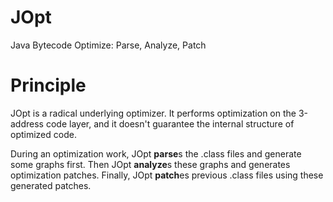 # JOpt
Java Bytecode Optimize: Parse, Analyze, Patch

# Principle
JOpt is a radical underlying optimizer. It performs optimization on the 3-address code layer, and it doesn't guarantee the internal structure of optimized code.

During an optimization work, JOpt **parse**s the .class files and generate some graphs first. Then JOpt **analyze**s these graphs and generates optimization patches. Finally, JOpt **patch**es previous .class files using these generated patches.
